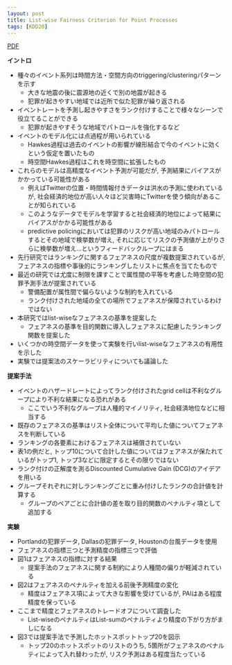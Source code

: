 ```yaml
---
layout: post
title: List-wise Fairness Criterion for Point Processes
tags: [KDD20]
---
```


<!--more-->

[PDF](https://dl.acm.org/doi/10.1145/3394486.3403246)

**イントロ**
- 種々のイベント系列は時間方法・空間方向のtriggering/clusteringパターンを示す
  - 大きな地震の後に震源地の近くで別の地震が起きる
  - 犯罪が起きやすい地域では近所で似た犯罪が繰り返される
- イベントレートを予測し起きやすさをランク付けすることで様々なシーンで役立てることができる
  - 犯罪が起きやすそうな地域でパトロールを強化するなど
- イベントのモデル化には点過程が用いられている
  - Hawkes過程は過去のイベントの影響が線形結合で今のイベントに効くという仮定を置いたもの
  - 時空間Hawkes過程はこれを時空間に拡張したもの
- これらのモデルは高精度なイベント予測が可能だが, 予測結果にバイアスがかかっている可能性がある
  - 例えばTwitterの位置・時間情報付きデータは洪水の予測に使われているが, 社会経済的地位が高い人々ほど災害時にTwitterを使う傾向があることが知られている
  - このようなデータでモデルを学習すると社会経済的地位によって結果にバイアスがかかる可能性がある
  - predictive policingにおいては犯罪のリスクが高い地域のみパトロールするとその地域で検挙数が増え, 
    それに応じてリスクの予測値が上がりさらに検挙数が増え...というフィードバックループにはまる 
- 先行研究ではランキングに関するフェアネスの尺度が複数提案されているが, フェアネスの指標や事後的にランキングしたリストに焦点を当てたもので
- 最近の研究では尤度に制限を課すことで属性間の平等を考慮した時空間の犯罪予測手法が提案されている
  - 警備配置が属性間で偏らないような制約を入れている
  - ランク付けされた地域の全ての場所でフェアネスが保障されているわけではない
- 本研究ではlist-wiseなフェアネスの基準を提案した
  - フェアネスの基準を目的関数に導入しフェアネスに配慮したランキング関数を提案した
- いくつかの時空間データを使って実験を行いlist-wiseなフェアネスの有用性を示した
- 実験では提案法のスケーラビリティについても議論した 

**提案手法**
- イベントのハザードレートによってランク付けされたgrid cellは不利なグループにより不利な結果になる恐れがある
  - ここでいう不利なグループは人種的マイノリティ, 社会経済地位などに相当する
- 既存のフェアネスの基準はリスト全体について平均した値についてフェアネスを判断している
- ランキングの各要素におけるフェアネスは補償されていない
- 表1の例だと, トップ10について合計した値についてはフェアネスが保たれているがトップ1, トップ3などに限定するとその限りではない
- ランク付けの正解度を測るDiscounted Cumulative Gain (DCG)のアイデアを用いる
- グループそれぞれに対しランキングごとに重み付けしたランクの合計値を計算する
  - グループのペアごとに合計値の差を取り目的関数のペナルティ項として追加する

**実験**
- Portlandの犯罪データ, Dallasの犯罪データ, Houstonの台風データを使用
- フェアネスの指標三つと予測精度の指標三つで評価
- 図1はフェアネスの指標に対する結果
  - 提案手法のフェアネスに関する制約により人種間の偏りが軽減されている
- 図2はフェアネスのペナルティを加える前後予測精度の変化
  - 精度はフェアネス項によって大きな影響を受けているが, PAIはある程度精度を保っている
- ここまで精度とフェアネスのトレードオフについて調査した
  - List-wiseのペナルティはList-sumのペナルティより精度の下がり方がましになる
- 図3では提案手法で予測したホットスポットトップ20を図示
  - トップ20のホットスポットのリストのうち, 5箇所がフェアネスのペナルティによって入れ替わったが, リスク予測はある程度当たっている
